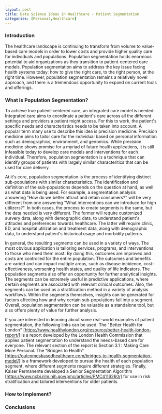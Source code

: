 ```yaml
---
layout: post
title: Data Science Ideas in Healthcare - Patient Segmentation
categories: [Personal,Healthcare]
---
```


### Introduction

The healthcare landscape is continuing to transform from volume to value-based care models in order to lower costs and provide higher quality care for individuals and populations.  Population segmentation holds enormous potential to aid organizations as they transition to patient-centered care models.  Population segmentation aims to address the key issue facing health systems today: how to give the right care, to the right person, at the right time.  However, population segmentation remains a relatively novel approach, and there is a tremendous opportunity to expand on current tools and offerings. 


### What is Population Segmentation?

To achieve true patient-centered care, an integrated care model is needed.  Integrated care aims to coordinate a patient's care across all the different settings and providers a patient might access.  For this to work, the patient's specific needs and characteristics needs to be taken into account.  A popular term many use to describe this idea is precision medicine.  Precision medicine aims to tailor care for the individual based on personal information such as demographics, environment, and genomics.  While precision medicine shows promise for a myriad of future health applications, it is still infeasible today to develop care models and interventions for each individual.  Therefore, population segmentation is a technique that can identify groups of patients with largely similar characteritics that can be used for care delivery.  

At it's core, population segmentation is the process of identifying distinct sub-populations with similar characteristics.  The identification and definition of the sub-populations depends on the question at hand, as well as what data is being used.  For example, a segmentation analysis answering "How do we better attract and retain consumers?" will be very different from one answering "What interventions can we introduce for high utilizers?".  In both cases, the process to create segments is the same, but the data needed is very different.  The former will require customized survery data, along with demographic data, to understand patient's attitudes and preferences towards healthcare.  The latter will require clinic, ED, and hospital utilization and treatment data, along with demographic data, to understand patient's historical usage and morbidity patterns.  

In general, the resulting segments can be used in a variety of ways.  The most obvious application is tailoring services, programs, and interventions to those who need them most.  By doing this, outcomes are improved and costs are controlled for the entire population.  The outcomes and benefits are varied and can impact multiple areas, such as disease incidence, cost-effectiveness, worsening health states, and quality of life indicators.  The population segments also offer an opportunity for further analytical insights.  The segments can be extremely useful in predictive applications, where certain segments are associated with relevant clinical outcomes.   Also, the segments can be used as a stratification method in a variety of analysis workflows.  Within the segments themselves, insights can be generated for factors affecting how and why certain sub-populations fall into a segment.  Overall, population segmentation can be valuable as a standalone tool, but also offers plenty of value for further analysis. 

If you are interested in learning about some real-world examples of patient segmentation, the following links can be used.  The "Better Health for London" [https://www.healthylondon.org/resource/better-health-london-report/] is a report developed by the London Health Commission that applies patient segmentation to understand the needs-based care for everyone.  The relevant section of the report is Section 3.1 : Making Care More Personal.  The "Bridges to Health" [https://outcomesbasedhealthcare.com/bridges-to-health-segmentation-model/] is a framework developed to pursue the health of each population segment, where different segments require different strategies.  Finally, Kaiser Permanente developed a Senior Segmentation Algorithm [https://www.ncbi.nlm.nih.gov/pmc/articles/PMC4116260/] for use in risk stratification and tailored interventions for older patients.   

### How to Implement?

### Conclusions


